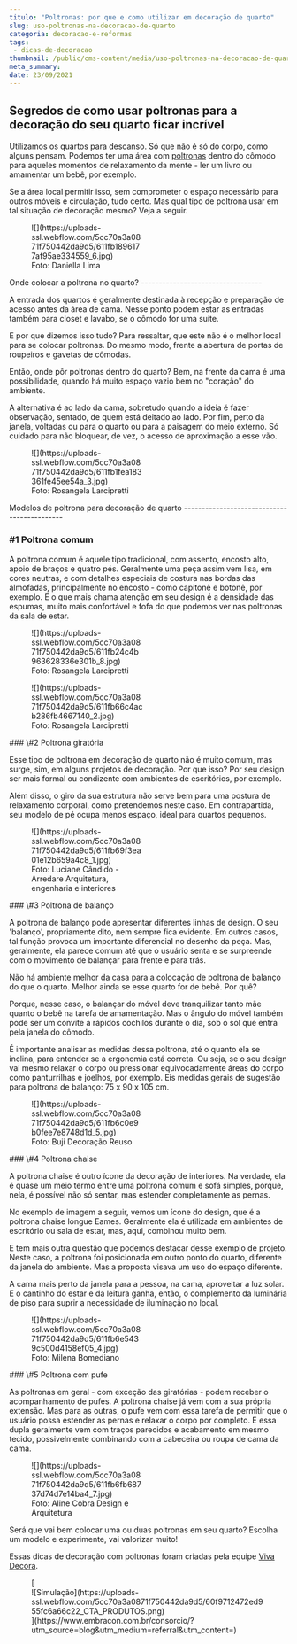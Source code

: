 ```yaml
---
titulo: "Poltronas: por que e como utilizar em decoração de quarto"
slug: uso-poltronas-na-decoracao-de-quarto
categoria: decoracao-e-reformas
tags:
 - dicas-de-decoracao
thumbnail: /public/cms-content/media/uso-poltronas-na-decoracao-de-quarto.jpg
meta_summary: 
date: 23/09/2021
---
```

Segredos de como usar poltronas para a decoração do seu quarto ficar incrível
-----------------------------------------------------------------------------

Utilizamos os quartos para descanso. Só que não é só do corpo, como alguns pensam. Podemos ter uma área com [poltronas](https://www.vivadecora.com.br/produtos/poltronas-para-sala-de-estar) dentro do cômodo para aqueles momentos de relaxamento da mente - ler um livro ou amamentar um bebê, por exemplo.

Se a área local permitir isso, sem comprometer o espaço necessário para outros móveis e circulação, tudo certo. Mas qual tipo de poltrona usar em tal situação de decoração mesmo? Veja a seguir.

<figure class="w-richtext-figure-type-image w-richtext-align-center" style="max-width:40%"><div>![](https://uploads-ssl.webflow.com/5cc70a3a0871f750442da9d5/611fb1896177af95ae334559_6.jpg)</div><figcaption>Foto: Daniella Lima</figcaption></figure>Onde colocar a poltrona no quarto?
----------------------------------

A entrada dos quartos é geralmente destinada à recepção e preparação de acesso antes da área de cama. Nesse ponto podem estar as entradas também para closet e lavabo, se o cômodo for uma suíte.

E por que dizemos isso tudo? Para ressaltar, que este não é o melhor local para se colocar poltronas. Do mesmo modo, frente a abertura de portas de roupeiros e gavetas de cômodas.

Então, onde pôr poltronas dentro do quarto? Bem, na frente da cama é uma possibilidade, quando há muito espaço vazio bem no "coração" do ambiente.

A alternativa é ao lado da cama, sobretudo quando a ideia é fazer observação, sentado, de quem está deitado ao lado. Por fim, perto da janela, voltadas ou para o quarto ou para a paisagem do meio externo. Só cuidado para não bloquear, de vez, o acesso de aproximação a esse vão.

<figure class="w-richtext-figure-type-image w-richtext-align-center" style="max-width:40%"><div>![](https://uploads-ssl.webflow.com/5cc70a3a0871f750442da9d5/611fb1fea183361fe45ee54a_3.jpg)</div><figcaption>Foto: Rosangela Larcipretti</figcaption></figure>Modelos de poltrona para decoração de quarto
--------------------------------------------

### \#1 Poltrona comum

A poltrona comum é aquele tipo tradicional, com assento, encosto alto, apoio de braços e quatro pés. Geralmente uma peça assim vem lisa, em cores neutras, e com detalhes especiais de costura nas bordas das almofadas, principalmente no encosto - como capitonê e botonê, por exemplo. E o que mais chama atenção em seu design é a densidade das espumas, muito mais confortável e fofa do que podemos ver nas poltronas da sala de estar.

<figure class="w-richtext-figure-type-image w-richtext-align-center" style="max-width:40%"><div>![](https://uploads-ssl.webflow.com/5cc70a3a0871f750442da9d5/611fb24c4b963628336e301b_8.jpg)</div><figcaption>Foto: Rosangela Larcipretti</figcaption></figure><figure class="w-richtext-figure-type-image w-richtext-align-center" style="max-width:40%"><div>![](https://uploads-ssl.webflow.com/5cc70a3a0871f750442da9d5/611fb66c4acb286fb4667140_2.jpg)</div><figcaption>Foto: Rosangela Larcipretti</figcaption></figure>### \#2 Poltrona giratória

Esse tipo de poltrona em decoração de quarto não é muito comum, mas surge, sim, em alguns projetos de decoração. Por que isso? Por seu design ser mais formal ou condizente com ambientes de escritórios, por exemplo.

Além disso, o giro da sua estrutura não serve bem para uma postura de relaxamento corporal, como pretendemos neste caso. Em contrapartida, seu modelo de pé ocupa menos espaço, ideal para quartos pequenos.

<figure class="w-richtext-figure-type-image w-richtext-align-center" style="max-width:40%"><div>![](https://uploads-ssl.webflow.com/5cc70a3a0871f750442da9d5/611fb69f3ea01e12b659a4c8_1.jpg)</div><figcaption>Foto: Luciane Cândido - Arredare Arquitetura, engenharia e interiores</figcaption></figure>### \#3 Poltrona de balanço

A poltrona de balanço pode apresentar diferentes linhas de design. O seu 'balanço', propriamente dito, nem sempre fica evidente. Em outros casos, tal função provoca um importante diferencial no desenho da peça. Mas, geralmente, ela parece comum até que o usuário senta e se surpreende com o movimento de balançar para frente e para trás.

Não há ambiente melhor da casa para a colocação de poltrona de balanço do que o quarto. Melhor ainda se esse quarto for de bebê. Por quê?

Porque, nesse caso, o balançar do móvel deve tranquilizar tanto mãe quanto o bebê na tarefa de amamentação. Mas o ângulo do móvel também pode ser um convite a rápidos cochilos durante o dia, sob o sol que entra pela janela do cômodo.

É importante analisar as medidas dessa poltrona, até o quanto ela se inclina, para entender se a ergonomia está correta. Ou seja, se o seu design vai mesmo relaxar o corpo ou pressionar equivocadamente áreas do corpo como panturrilhas e joelhos, por exemplo. Eis medidas gerais de sugestão para poltrona de balanço: 75 x 90 x 105 cm.

<figure class="w-richtext-figure-type-image w-richtext-align-center" style="max-width:40%"><div>![](https://uploads-ssl.webflow.com/5cc70a3a0871f750442da9d5/611fb6c0e9b0fee7e8748d1d_5.jpg)</div><figcaption>Foto: Buji Decoração Reuso</figcaption></figure>### \#4 Poltrona chaise

A poltrona chaise é outro ícone da decoração de interiores. Na verdade, ela é quase um meio termo entre uma poltrona comum e sofá simples, porque, nela, é possível não só sentar, mas estender completamente as pernas.

No exemplo de imagem a seguir, vemos um ícone do design, que é a poltrona chaise longue Eames. Geralmente ela é utilizada em ambientes de escritório ou sala de estar, mas, aqui, combinou muito bem.

E tem mais outra questão que podemos destacar desse exemplo de projeto. Neste caso, a poltrona foi posicionada em outro ponto do quarto, diferente da janela do ambiente. Mas a proposta visava um uso do espaço diferente.

A cama mais perto da janela para a pessoa, na cama, aproveitar a luz solar. E o cantinho do estar e da leitura ganha, então, o complemento da luminária de piso para suprir a necessidade de iluminação no local.

<figure class="w-richtext-figure-type-image w-richtext-align-center" style="max-width:40%"><div>![](https://uploads-ssl.webflow.com/5cc70a3a0871f750442da9d5/611fb6e5439c500d4158ef05_4.jpg)</div><figcaption>Foto: Milena Bomediano</figcaption></figure>### \#5 Poltrona com pufe

As poltronas em geral - com exceção das giratórias - podem receber o acompanhamento de pufes. A poltrona chaise já vem com a sua própria extensão. Mas para as outras, o pufe vem com essa tarefa de permitir que o usuário possa estender as pernas e relaxar o corpo por completo. E essa dupla geralmente vem com traços parecidos e acabamento em mesmo tecido, possivelmente combinando com a cabeceira ou roupa de cama da cama.

<figure class="w-richtext-figure-type-image w-richtext-align-center" style="max-width:40%"><div>![](https://uploads-ssl.webflow.com/5cc70a3a0871f750442da9d5/611fb6fb68737d74d7e14ba4_7.jpg)</div><figcaption>Foto: Aline Cobra Design e Arquitetura</figcaption></figure>Será que vai bem colocar uma ou duas poltronas em seu quarto? Escolha um modelo e experimente, vai valorizar muito!

Essas dicas de decoração com poltronas foram criadas pela equipe [Viva Decora](https://www.vivadecora.com.br/).

<figure class="w-richtext-figure-type-image w-richtext-align-center">[<div>![Simulação](https://uploads-ssl.webflow.com/5cc70a3a0871f750442da9d5/60f9712472ed955fc6a66c22_CTA_PRODUTOS.png)</div>](https://www.embracon.com.br/consorcio/?utm_source=blog&utm_medium=referral&utm_content=)</figure>
